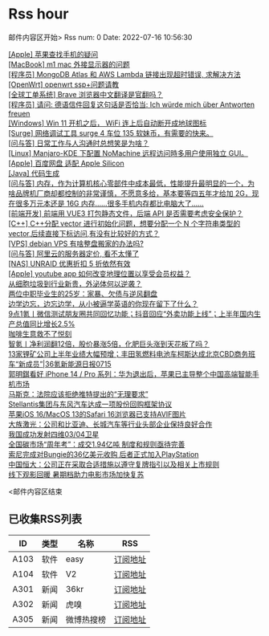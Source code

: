 # Rss hour

邮件内容区开始>
Rss num: 0  Date: 2022-07-16 10:56:30 <br/>

<a href='https://www.v2ex.com/t/866589#reply0'>[Apple] 苹果查找手机的疑问</a><br/>
<a href='https://www.v2ex.com/t/866586#reply0'>[MacBook] m1 mac 外接显示器的问题</a><br/>
<a href='https://www.v2ex.com/t/866585#reply0'>[程序员] MongoDB Atlas 和 AWS Lambda 链接出现超时错误, 求解决方法</a><br/>
<a href='https://www.v2ex.com/t/866584#reply0'>[OpenWrt] openwrt ssp+问题请教</a><br/>
<a href='https://www.v2ex.com/t/866583#reply0'>[全球工单系统] Brave 浏览器中文翻译是官翻吗？</a><br/>
<a href='https://www.v2ex.com/t/866582#reply1'>[程序员] 请问: 德语信件回复这句话是否恰当: Ich würde mich über Antworten freuen</a><br/>
<a href='https://www.v2ex.com/t/866581#reply1'>[Windows] Win 11 开机之后， WiFi 连上后自动断开成地球图标</a><br/>
<a href='https://www.v2ex.com/t/866579#reply2'>[Surge] 网络调试工具 surge 4 车位 135 软妹币，有需要的快来。</a><br/>
<a href='https://www.v2ex.com/t/866577#reply4'>[问与答] 日常工作与人沟通时总想笑是为啥？</a><br/>
<a href='https://www.v2ex.com/t/866575#reply0'>[Linux] Manjaro-KDE 下配置 NoMachine 远程访问時多用户使用独立 GUI。</a><br/>
<a href='https://www.v2ex.com/t/866574#reply13'>[Apple] 百度网盘 适配 Apple Silicon</a><br/>
<a href='https://www.v2ex.com/t/866573#reply9'>[Java] 代码生成</a><br/>
<a href='https://www.v2ex.com/t/866572#reply31'>[问与答] 内存，作为计算机核心零部件中成本最低，性能提升最明显的一个，为啥品牌机厂商却都控制的非常谨慎，不愿意多给，基本要等四五年才给加 2G，现在很多万元本还是 16G 内存……很多手机内存都比电脑大了……</a><br/>
<a href='https://www.v2ex.com/t/866571#reply10'>[前端开发] 前端用 VUE3 打包静态文件，后端 API 是否需要考虑安全保护？</a><br/>
<a href='https://www.v2ex.com/t/866570#reply5'>[C++] C++分配 vector 进行初始化问题，想要分配一个 N 个字符串类型的 vector,后续直接下标访问,有没有比较好的方式？</a><br/>
<a href='https://www.v2ex.com/t/866568#reply7'>[VPS] debian VPS 有啥整盘搬家的办法吗?</a><br/>
<a href='https://www.v2ex.com/t/866567#reply5'>[问与答] 阿里云的服务器定价, 看不太懂了</a><br/>
<a href='https://www.v2ex.com/t/866566#reply4'>[NAS] UNRAID 优惠折扣 5 折依然有效</a><br/>
<a href='https://www.v2ex.com/t/866565#reply17'>[Apple] youtube app 如何改变地理位置以享受会员权益？</a><br/>
<a href='https://36kr.com/p/1829496771797253'>从细胞垃圾到行业新贵，外泌体何以逆袭？</a><br/>
<a href='https://36kr.com/p/1828571534558727'>两位中职毕业生的25岁：家暴、欠债与逆风翻盘</a><br/>
<a href='https://36kr.com/p/1828575009080841'>边学边忘，边忘边学，从小被逼学英语的你现在留下了什么？</a><br/>
<a href='https://36kr.com/p/1829456322011138'>9点1氪丨微信测试朋友圈共同回忆功能；抖音回应“外卖功能上线”；上半年国内生产总值同比增长2.5%</a><br/>
<a href='https://36kr.com/p/1828717245056514'>咖啡生意救不了悦刻</a><br/>
<a href='https://36kr.com/p/1828537585600000'>智氪丨净利润翻12倍，股价暴涨5倍，化肥巨头涨到天花板了吗？</a><br/>
<a href='https://36kr.com/p/1828547012036361'>13家锂矿公司上半年业绩大幅预增；丰田氢燃料电池车柯斯达成北京CBD商务班车“新成员”|36氪新能源日报0715</a><br/>
<a href='https://36kr.com/newsflashes/1829534184071428'>郭明錤看好 iPhone 14 / Pro 系列：华为退出后，苹果已主导整个中国高端智能手机市场</a><br/>
<a href='https://36kr.com/newsflashes/1829530525376512'>马斯克：法院应该拒绝推特提出的“无理要求”</a><br/>
<a href='https://36kr.com/newsflashes/1829529424502791'>Stellantis集团与东风汽车达成一项股份回购框架协议</a><br/>
<a href='https://36kr.com/newsflashes/1829527846625540'>苹果iOS 16/MacOS 13的Safari 16浏览器已支持AVIF图片</a><br/>
<a href='https://36kr.com/newsflashes/1829526273974281'>大族激光：公司和比亚迪、长城汽车等行业头部企业保持良好合作</a><br/>
<a href='https://36kr.com/newsflashes/1829461579489537'>我国成功发射四维03/04卫星</a><br/>
<a href='https://36kr.com/newsflashes/1829460337959170'>全国碳市场“周年考”：成交1.94亿吨 制度和规则亟待完善</a><br/>
<a href='https://36kr.com/newsflashes/1829458031091721'>索尼完成对Bungie的36亿美元收购 后者正式加入PlayStation</a><br/>
<a href='https://36kr.com/newsflashes/1829456644808706'>中国恒大：公司正在采取合适措施以遵守复牌指引以及相关上市规则</a><br/>
<a href='https://36kr.com/newsflashes/1829454198530309'>线下观影回暖 暑期档助力电影市场加快复苏</a><br/>


<邮件内容区结束

## 已收集RSS列表

| ID | 类型 | 名称  | RSS  |
| -- | -- | -- | -- | 
| A103  | 软件 | easy | [订阅地址](http://rsshub.v2fy.com:1200/weibo/user/1088413295) |
| A104  | 软件 | V2  | [订阅地址](http://www.v2ex.com/index.xml) |
| A301  | 新闻 | 36kr | [订阅地址](https://www.36kr.com/feed) |
| A302  | 新闻 | 虎嗅 | [订阅地址](https://www.huxiu.com/rss/0.xml) |
| A305  | 新闻 | 微博热搜榜 | [订阅地址](https://rsshub.app/weibo/search/hot) |
